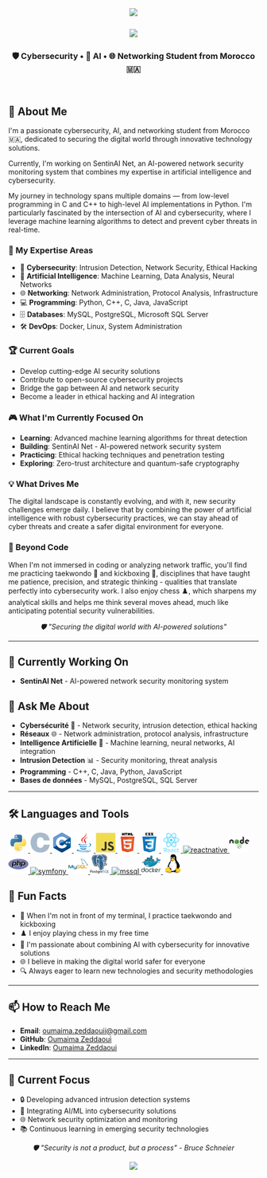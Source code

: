 <div align="center">
  <img src="https://capsule-render.vercel.app/api?type=waving&color=gradient&height=200&section=header&text=Oumaima%20Zeddaoui&fontSize=80&fontAlignY=35&animation=twinkling&fontColor=ffffff" />
</div>

<h3 align="center">
  <img src="https://readme-typing-svg.herokuapp.com/?font=Righteous&size=30&center=true&vCenter=true&width=1000&height=70&duration=4000&lines=Hi+There!+👋;Student+in+Computer+Systems+and+Networks+👨‍💻;Welcome+to+my+Profile!+🚀" />
</h3>



<h3 align="center">🛡️ Cybersecurity • 🤖 AI • 🌐 Networking Student from Morocco 🇲🇦</h3>

<br/>

## 🚀 About Me

I'm a passionate cybersecurity, AI, and networking student from Morocco 🇲🇦, dedicated to securing the digital world through innovative technology solutions.

Currently, I'm working on SentinAI Net, an AI-powered network security monitoring system that combines my expertise in artificial intelligence and cybersecurity.

My journey in technology spans multiple domains — from low-level programming in C and C++ to high-level AI implementations in Python. I'm particularly fascinated by the intersection of AI and cybersecurity, where I leverage machine learning algorithms to detect and prevent cyber threats in real-time.

### 🎯 My Expertise Areas
- 🔐 **Cybersecurity**: Intrusion Detection, Network Security, Ethical Hacking
- 🤖 **Artificial Intelligence**: Machine Learning, Data Analysis, Neural Networks
- 🌐 **Networking**: Network Administration, Protocol Analysis, Infrastructure
- 💻 **Programming**: Python, C++, C, Java, JavaScript
- 🗄️ **Databases**: MySQL, PostgreSQL, Microsoft SQL Server
- 🛠️ **DevOps**: Docker, Linux, System Administration

### 🏆 Current Goals
- Develop cutting-edge AI security solutions
- Contribute to open-source cybersecurity projects
- Bridge the gap between AI and network security
- Become a leader in ethical hacking and AI integration

### 🎮 What I'm Currently Focused On
- **Learning**: Advanced machine learning algorithms for threat detection
- **Building**: SentinAI Net - AI-powered network security system
- **Practicing**: Ethical hacking techniques and penetration testing
- **Exploring**: Zero-trust architecture and quantum-safe cryptography

### 💡 What Drives Me
The digital landscape is constantly evolving, and with it, new security challenges emerge daily. I believe that by combining the power of artificial intelligence with robust cybersecurity practices, we can stay ahead of cyber threats and create a safer digital environment for everyone.

### 🥋 Beyond Code
When I'm not immersed in coding or analyzing network traffic, you'll find me practicing taekwondo 🥋 and kickboxing 🥊, disciplines that have taught me patience, precision, and strategic thinking - qualities that translate perfectly into cybersecurity work. I also enjoy chess ♟️, which sharpens my analytical skills and helps me think several moves ahead, much like anticipating potential security vulnerabilities.

<p align="center"><em>🛡️ "Securing the digital world with AI-powered solutions"</em></p>

---

## 🔭 Currently Working On
- **SentinAI Net** - AI-powered network security monitoring system

## 💬 Ask Me About
- **Cybersécurité** 🔐 - Network security, intrusion detection, ethical hacking
- **Réseaux** 🌐 - Network administration, protocol analysis, infrastructure
- **Intelligence Artificielle** 🤖 - Machine learning, neural networks, AI integration
- **Intrusion Detection** 📊 - Security monitoring, threat analysis
- **Programming** - C++, C, Java, Python, JavaScript
- **Bases de données** - MySQL, PostgreSQL, SQL Server

---

## 🛠️ Languages and Tools

<p align="left"> 
  <a href="https://www.python.org" target="_blank" rel="noreferrer"> 
    <img src="https://raw.githubusercontent.com/devicons/devicon/master/icons/python/python-original.svg" alt="python" width="40" height="40"/> 
  </a> 
  <a href="https://www.cprogramming.com/" target="_blank" rel="noreferrer"> 
    <img src="https://raw.githubusercontent.com/devicons/devicon/master/icons/c/c-original.svg" alt="c" width="40" height="40"/> 
  </a> 
  <a href="https://www.w3schools.com/cpp/" target="_blank" rel="noreferrer"> 
    <img src="https://raw.githubusercontent.com/devicons/devicon/master/icons/cplusplus/cplusplus-original.svg" alt="cplusplus" width="40" height="40"/> 
  </a> 
  <a href="https://www.java.com" target="_blank" rel="noreferrer"> 
    <img src="https://raw.githubusercontent.com/devicons/devicon/master/icons/java/java-original.svg" alt="java" width="40" height="40"/> 
  </a> 
  <a href="https://developer.mozilla.org/en-US/docs/Web/JavaScript" target="_blank" rel="noreferrer"> 
    <img src="https://raw.githubusercontent.com/devicons/devicon/master/icons/javascript/javascript-original.svg" alt="javascript" width="40" height="40"/> 
  </a> 
  <a href="https://www.w3.org/html/" target="_blank" rel="noreferrer"> 
    <img src="https://raw.githubusercontent.com/devicons/devicon/master/icons/html5/html5-original-wordmark.svg" alt="html5" width="40" height="40"/> 
  </a> 
  <a href="https://www.w3schools.com/css/" target="_blank" rel="noreferrer"> 
    <img src="https://raw.githubusercontent.com/devicons/devicon/master/icons/css3/css3-original-wordmark.svg" alt="css3" width="40" height="40"/> 
  </a> 
  <a href="https://reactjs.org/" target="_blank" rel="noreferrer"> 
    <img src="https://raw.githubusercontent.com/devicons/devicon/master/icons/react/react-original-wordmark.svg" alt="react" width="40" height="40"/> 
  </a> 
  <a href="https://reactnative.dev/" target="_blank" rel="noreferrer"> 
    <img src="https://reactnative.dev/img/header_logo.svg" alt="reactnative" width="40" height="40"/> 
  </a> 
  <a href="https://nodejs.org" target="_blank" rel="noreferrer"> 
    <img src="https://raw.githubusercontent.com/devicons/devicon/master/icons/nodejs/nodejs-original-wordmark.svg" alt="nodejs" width="40" height="40"/> 
  </a> 
  <a href="https://www.php.net" target="_blank" rel="noreferrer"> 
    <img src="https://raw.githubusercontent.com/devicons/devicon/master/icons/php/php-original.svg" alt="php" width="40" height="40"/> 
  </a> 
  <a href="https://symfony.com" target="_blank" rel="noreferrer"> 
    <img src="https://symfony.com/logos/symfony_black_03.svg" alt="symfony" width="40" height="40"/> 
  </a> 
  <a href="https://www.mysql.com/" target="_blank" rel="noreferrer"> 
    <img src="https://raw.githubusercontent.com/devicons/devicon/master/icons/mysql/mysql-original-wordmark.svg" alt="mysql" width="40" height="40"/> 
  </a> 
  <a href="https://www.postgresql.org" target="_blank" rel="noreferrer"> 
    <img src="https://raw.githubusercontent.com/devicons/devicon/master/icons/postgresql/postgresql-original-wordmark.svg" alt="postgresql" width="40" height="40"/> 
  </a> 
  <a href="https://www.microsoft.com/en-us/sql-server" target="_blank" rel="noreferrer"> 
    <img src="https://www.svgrepo.com/show/303229/microsoft-sql-server-logo.svg" alt="mssql" width="40" height="40"/> 
  </a> 
  <a href="https://www.docker.com/" target="_blank" rel="noreferrer"> 
    <img src="https://raw.githubusercontent.com/devicons/devicon/master/icons/docker/docker-original-wordmark.svg" alt="docker" width="40" height="40"/> 
  </a> 
  <a href="https://www.linux.org/" target="_blank" rel="noreferrer"> 
    <img src="https://raw.githubusercontent.com/devicons/devicon/master/icons/linux/linux-original.svg" alt="linux" width="40" height="40"/> 
  </a> 
</p>


## 🎯 Fun Facts

- 🥋 When I'm not in front of my terminal, I practice taekwondo and kickboxing
- ♟️ I enjoy playing chess in my free time
- 🧠 I'm passionate about combining AI with cybersecurity for innovative solutions
- 🌐 I believe in making the digital world safer for everyone
- 🔍 Always eager to learn new technologies and security methodologies

---

## 📫 How to Reach Me

- **Email**: oumaima.zeddaouii@gmail.com
- **GitHub**: [Oumaima Zeddaoui](https://github.com/oumaimazeddaoui)
- **LinkedIn**: [Oumaima Zeddaoui](https://www.linkedin.com/in/oumaima-zeddaoui-733764321/)

---

## 🌟 Current Focus

- 🔒 Developing advanced intrusion detection systems
- 🤖 Integrating AI/ML into cybersecurity solutions
- 🌐 Network security optimization and monitoring
- 📚 Continuous learning in emerging security technologies

<p align="center">
  <i>🛡️ "Security is not a product, but a process" - Bruce Schneier</i>
</p>

<p align="center">
  <img src="https://capsule-render.vercel.app/api?type=waving&color=gradient&height=100&section=footer"/>
</p>


